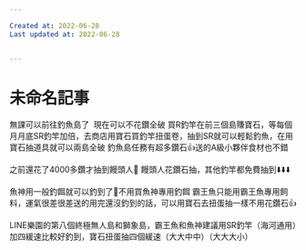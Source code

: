 ```yaml
---

Created at: 2022-06-28
Last updated at: 2022-06-28


---
```


# 未命名記事


無課可以前往釣魚島了  現在可以不花鑽全破
買R釣竿在前三個島賺寶石，等每個月月底SR釣竿加倍，去商店用寶石買釣竿扭蛋卷，抽到SR就可以輕鬆釣魚，在用寶石抽道具就可以兩島全破
釣魚島任務有超多鑽石👍送的A級小夥伴食材也不錯

之前還花了4000多鑽才抽到饅頭人🥲
饅頭人花鑽石抽，其他釣竿都免費抽到⬇️⬇️⬇️

魚神用一般釣餌就可以釣到了🌟不用買魚神專用釣餌
霸王魚只能用霸王魚專用飼料，運氣很差很差送的用完還沒釣到的話，可以用寶石去扭蛋抽一樣不用花鑽石👍

LINE樂園的第八個終極無人島和獅象島，霸王魚和魚神建議用SR釣竿（海河通用）加四緩速比較好釣到，寶石扭蛋抽四個緩速（大大中中）（大大大小）

